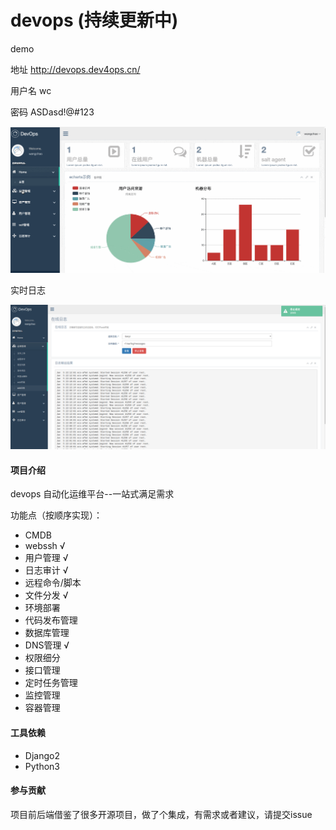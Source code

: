 # devops (持续更新中)

demo

地址 http://devops.dev4ops.cn/

用户名 wc
   
密码 ASDasd!@#123

![image](demo/demo.gif)

实时日志

![image](demo/tailf.png)
#### 项目介绍
devops 自动化运维平台--一站式满足需求

功能点（按顺序实现）：
* CMDB 
* webssh &radic;
* 用户管理 &radic;
* 日志审计 &radic;
* 远程命令/脚本 
* 文件分发 &radic;
* 环境部署 
* 代码发布管理
* 数据库管理 
* DNS管理 &radic;
* 权限细分 
* 接口管理 
* 定时任务管理
* 监控管理
* 容器管理


#### 工具依赖
* Django2
* Python3

#### 参与贡献

项目前后端借鉴了很多开源项目，做了个集成，有需求或者建议，请提交issue